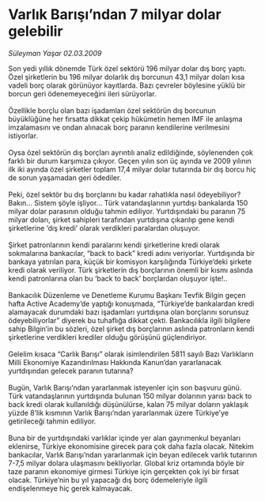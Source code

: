 # Varlık Barışı’ndan 7 milyar dolar gelebilir

*Süleyman Yaşar 02.03.2009*

<div class="taraf_structure_2col_1zq">
<div class="margen_n">



 <p>Son yedi yıllık dönemde Türk özel sektörü 196 milyar dolar dış borç yaptı. Özel şirketlerin bu 196 milyar dolarlık dış borcunun 43,1 milyar doları kısa vadeli borç olarak görünüyor kayıtlarda. Bazı çevreler böylesine yüklü bir borcun geri ödenemeyeceğini ileri sürüyorlar. <br/><br/>Özellikle borçlu olan bazı işadamları özel sektörün dış borcunun büyüklüğüne her fırsatta dikkat çekip hükümetin hemen IMF ile anlaşma imzalamasını ve ondan alınacak borç paranın kendilerine verilmesini istiyorlar. <br/><br/>Oysa özel sektörün dış borçları ayrıntılı analiz edildiğinde, söylenenden çok farklı bir durum karşımıza çıkıyor. Geçen yılın son üç ayında ve 2009 yılının ilk iki ayında özel şirketler toplam 17,4 milyar dolar tutarında bir dış borcu hiç de sorun yaşamadan geri ödediler. <br/><br/>Peki, özel sektör bu dış borçlarını bu kadar rahatlıkla nasıl ödeyebiliyor? Bakın... Sistem şöyle işliyor... Türk vatandaşlarının yurtdışı bankalarda 150 milyar dolar parasının olduğu tahmin ediliyor. Yurtdışındaki bu paranın 75 milyar doları, şirket sahipleri tarafından yurtdışına çıkarılıp gene kendi şirketlerine ‘dış kredi’ olarak verdikleri paralardan oluşuyor. <br/><br/>Şirket patronlarının kendi paralarını kendi şirketlerine kredi olarak sokmalarına bankacılar, “back to back” kredi adını veriyorlar. Yurtdışında bir bankaya yatırılan para, küçük bir komisyon karşılığında Türkiye’deki şirkete kredi olarak veriliyor. Türk şirketlerin dış borçlarının önemli bir kısmı aslında kendi patronlarına olan bu ‘back to back’ borçlardan oluşuyor işte!.. <br/><br/>Bankacılık Düzenleme ve Denetleme Kurumu Başkanı Tevfik Bilgin geçen hafta Active Academy’de yaptığı konuşmada, “Türkiye’de bankalardan kredi alamayacak durumdaki bazı işadamları yurtdışına olan borçlarını sorunsuz ödeyebiliyorlar” diyerek bu tuhaflığa dikkat çekti. Bankacılıkla ilgili bilgilere sahip Bilgin’in bu sözleri, özel şirket dış borçlarının aslında patronların kendi şirketlerine verdikleri krediler olduğu görüşünü güçlendiriyor. <br/><br/>Gelelim kısaca “Carlık Barışı” olarak isimlendirilen 5811 sayılı Bazı Varlıkların Milli Ekonomiye Kazandırılması Hakkında Kanun’dan yararlanacak yurtdışından gelecek paranın tutarına? <br/><br/>Bugün, Varlık Barışı’ndan yararlanmak isteyenler için son başvuru günü. Türk vatandaşlarının yurtdışında bulunan 150 milyar dolarının yarısı back to back kredi olarak kullanıldığı düşünülürse, kalan 75 milyar doların yaklaşık yüzde 8’lik kısmının Varlık Barışı’ndan yararlanmak üzere Türkiye’ye getirileceği tahmin ediliyor. <br/><br/>Buna bir de yurtdışındaki varlıklar içinde yer alan gayrımenkul beyanları eklenirse, Türkiye ekonomisine girecek para çok daha fazla olacak. Nitekim bankacılar, Varlık Barışı’ndan yararlanmak için beyan edilecek varlık tutarının 7-7,5 milyar dolara ulaşmasını bekliyorlar. Global kriz ortamında böyle bir taze paranın ekonomiye girmesi Türkiye için gerçekten çok iyi bir fırsat olacak. Türkiye’nin bu yıl yapacağı dış borç ödemeleriyle ilgili endişelenmeye hiç gerek kalmayacak.</p>

<br/>


<div id="taraf_not">
</div>

</div>


</div>
